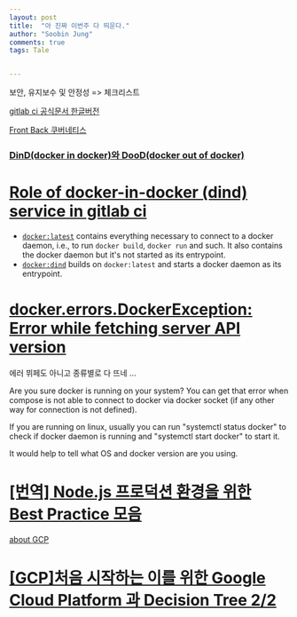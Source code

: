 ```yaml
---
layout: post
title:  "아 진짜 이번주 다 띄운다."
author: "Soobin Jung"
comments: true
tags: Tale


---
```


보안, 유지보수 및 안정성 => 체크리스트 

[gitlab ci 공식문서 한글버전](https://insight.infograb.net/docs/user/ci_cd_jobs)

[Front Back 쿠버네티스](https://sretips.com.br/kubernetes/kubernets-minikube-frontend-backend/) 

### [DinD(docker in docker)와 DooD(docker out of docker)](https://aidanbae.github.io/code/docker/dinddood/)

# [Role of docker-in-docker (dind) service in gitlab ci](https://stackoverflow.com/questions/47280922/role-of-docker-in-docker-dind-service-in-gitlab-ci)

- [`docker:latest`](https://github.com/docker-library/docker/blob/157869f94ea90e2acb4d0f77045d99079ead821c/18.02/Dockerfile) contains everything necessary to connect to a docker daemon, i.e., to run `docker build`, `docker run` and such. It also contains the docker daemon but it's not started as its entrypoint.
- [`docker:dind`](https://github.com/docker-library/docker/blob/157869f94ea90e2acb4d0f77045d99079ead821c/18.02/dind/Dockerfile) builds on `docker:latest` and starts a docker daemon as its entrypoint.

# [docker.errors.DockerException: Error while fetching server API version](https://stackoverflow.com/questions/64952238/docker-errors-dockerexception-error-while-fetching-server-api-version)

에러 뷔페도 아니고 종류별로 다 뜨네 ... 

Are you sure docker is running on your system? You can get that error when compose is not able to connect to docker via docker socket (if any other way for connection is not defined).

If you are running on linux, usually you can run "systemctl status docker" to check if docker daemon is running and "systemctl start docker" to start it.

It would help to tell what OS and docker version are you using.

# [[번역] Node.js 프로덕션 환경을 위한 Best Practice 모음](https://blog.ull.im/engineering/2019/03/31/node-js-production-best-practices.html)



[about GCP](https://medium.com/@jwlee98/gcp-%EC%B2%98%EC%9D%8C-%EC%8B%9C%EC%9E%91%ED%95%98%EB%8A%94-%EC%9D%B4%EB%A5%BC-%EC%9C%84%ED%95%9C-google-cloud-platform-%EA%B3%BC-decision-tree-1-2-2c524e9c5055)

# [[GCP]처음 시작하는 이를 위한 Google Cloud Platform 과 Decision Tree 2/2](https://medium.com/@jwlee98/gcp-%EC%B2%98%EC%9D%8C-%EC%8B%9C%EC%9E%91%ED%95%98%EB%8A%94-%EC%9D%B4%EB%A5%BC-%EC%9C%84%ED%95%9C-google-cloud-platform-%EA%B3%BC-decision-tree-2-2-434558c26ac9)